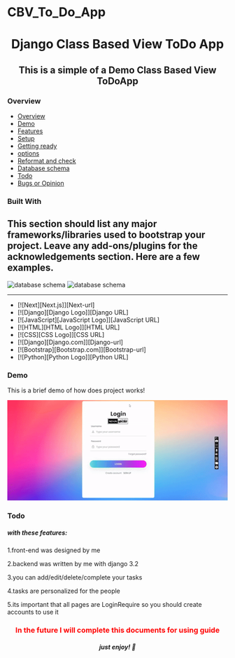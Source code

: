 # CBV_To_Do_App
 <h1 align="center">Django Class Based View ToDo App</h1> 
<h2 align="center">This is a simple of a <strong>Demo Class Based View</strong> ToDoApp</h2>

### Overview
- [Overview](#overview)
- [Demo](#demo)
- [Features](#features)
- [Setup](#setup)
- [Getting ready](#getting-ready)
- [options](#options)
- [Reformat and check](#reformat-and-check)
- [Database schema](#database-schema)
- [Todo](#todo)
- [Bugs or Opinion](#bugs-or-opinion)

### Built With

This section should list any major frameworks/libraries used to bootstrap your project. Leave any add-ons/plugins for the acknowledgements section. Here are a few examples.
---
<p justify-content= "space-between">
<img src="https://github.com/wsvincent/awesome-django/raw/main/assets/django-logo-positive.svg" alt="database schema" transform="scale(0.4)" />
<img src="https://hugovk.github.io/python-logos/img/EuroPython%20Society.png" alt="database schema" transform="scale(0.4)"/>
</p>

---
* [![Next][Next.js]][Next-url]
* [![Django][Django Logo]][Django URL]
* [![JavaScript][JavaScript Logo]][JavaScript URL]
* [![HTML][HTML Logo]][HTML URL]
* [![CSS][CSS Logo]][CSS URL]
* [![Django][Django.com]][Django-url]
* [![Bootstrap][Bootstrap.com]][Bootstrap-url]
* [![Python][Python Logo]][Python URL]

### Demo
This is a brief demo of how does project works!
<p align="center">
<img src="https://github.com/Novin1380/CBV_To_Do_App/blob/main/Demo/ToDoApp-Test.gif" alt="database schema" width="720"/>
</p>



### Todo
<h5>with these features:</h5>
 <p>1.front-end was designed by me </p>
 <p>2.backend was written by me with django 3.2</p>
 <p>3.you can add/edit/delete/complete your tasks</p>
 <p>4.tasks are personalized for the people</p>
 <p>5.its important that all pages are LoginRequire so you should create accounts to use it</p>

<h3 align="center" style="color:red;">In the future I will complete this documents for using guide</h3>

<h5 align="center">just enjoy! 👋</h5>
 